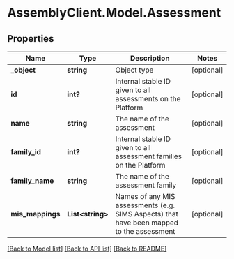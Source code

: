 # AssemblyClient.Model.Assessment
## Properties

Name | Type | Description | Notes
------------ | ------------- | ------------- | -------------
**_object** | **string** | Object type | [optional] 
**id** | **int?** | Internal stable ID given to all assessments on the Platform | [optional] 
**name** | **string** | The name of the assessment | [optional] 
**family_id** | **int?** | Internal stable ID given to all assessment families on the Platform | [optional] 
**family_name** | **string** | The name of the assessment family | [optional] 
**mis_mappings** | **List&lt;string&gt;** | Names of any MIS assessments (e.g. SIMS Aspects) that have been mapped to the assessment | [optional] 

[[Back to Model list]](../README.md#documentation-for-models) [[Back to API list]](../README.md#documentation-for-api-endpoints) [[Back to README]](../README.md)

